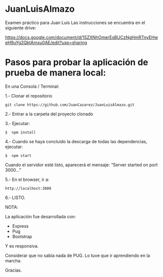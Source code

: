 # JuanLuisAlmazo
Examen práctico para Juan Luis
Las instrucciones se encuentra en el siguiente drive:

https://docs.google.com/document/d/1SZXNhOmerEsBUCzNgHmRTnyEHweH9uYg2QktAmxu0AE/edit?usp=sharing



# Pasos para probar la aplicación de prueba de manera local:

En una Consola / Terminal:

1.- Clonar el repositorio

    git clone https://github.com/JuanCazarez/JuanLuisAlmazo.git

2.- Entrar a la carpeta del proyecto clonado

3.- Ejecutar:

    $  npm install

4.- Cuando se haya concluido la descarga de todas las dependencias, ejecutar:

    $  npm start

Cuando el servidor esté listo, aparecerá el mensaje: “Server started on port 3000…”

5.- En el browser, ir a:

    http://localhost:3000

6.- LISTO.


NOTA:

La aplicación fue desarrollada con:

* Express
* Pug
* Bootstrap

Y es responsiva.

Considerar que no sabía nada de PUG. Lo tuve que ir aprendiendo en la marcha.

Gracias.